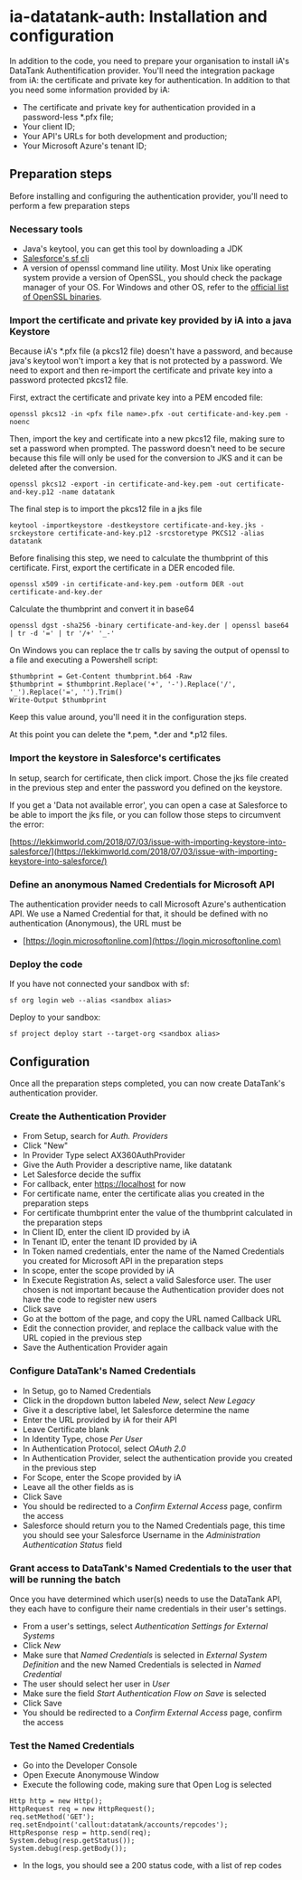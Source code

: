 # ia-datatank-auth: Installation and configuration

In addition to the code, you need to prepare your organisation to install iA's DataTank Authentification provider.
You'll need the integration package from iA: the certificate and private key for authentication. In addition to that
you need some information provided by iA:
 * The certificate and private key for authentication provided in a password-less *.pfx file;
 * Your client ID;
 * Your API's URLs for both development and production;
 * Your Microsoft Azure's tenant ID;

## Preparation steps

Before installing and configuring the authentication provider, you'll need to perform a few preparation steps

### Necessary tools
 * Java's keytool, you can get this tool by downloading a JDK
 * [Salesforce's sf cli](https://developer.salesforce.com/docs/atlas.en-us.sfdx_setup.meta/sfdx_setup/sfdx_setup_install_cli.htm)
 * A version of openssl command line utility. Most Unix like operating system provide a version of OpenSSL, you should
check the package manager of your OS. For Windows and other OS, refer to the
[official list of OpenSSL binaries](https://github.com/openssl/openssl/wiki/Binaries).


### Import the certificate and private key provided by iA into a java Keystore

Because iA's *.pfx file (a pkcs12 file) doesn't have a password, and because java's keytool won't import a key that is
not protected by a password. We need to export and then re-import the certificate and private key into a password
protected pkcs12 file.

First, extract the certificate and private key into a PEM encoded file:

`openssl pkcs12 -in <pfx file name>.pfx -out certificate-and-key.pem -noenc`

Then, import the key and certificate into a new pkcs12 file, making sure to set a password when prompted. The password
doesn't need to be secure because this file will only be used for the conversion to JKS and it can be deleted after
the conversion.

`openssl pkcs12 -export -in certificate-and-key.pem -out certificate-and-key.p12 -name datatank`

The final step is to import the pkcs12 file in a jks file

`keytool -importkeystore -destkeystore certificate-and-key.jks -srckeystore certificate-and-key.p12 -srcstoretype PKCS12 -alias datatank`

Before finalising this step, we need to calculate the thumbprint of this certificate. First, export the certificate in
a DER encoded file.

`openssl x509 -in certificate-and-key.pem -outform DER -out certificate-and-key.der`

Calculate the thumbprint and convert it in base64

`openssl dgst -sha256 -binary certificate-and-key.der | openssl base64 | tr -d '=' | tr '/+' '_-'`

On Windows you can replace the tr calls by saving the output of openssl to a file and executing a Powershell script:

```
$thumbprint = Get-Content thumbprint.b64 -Raw
$thumbprint = $thumbprint.Replace('+', '-').Replace('/', '_').Replace('=', '').Trim()
Write-Output $thumbprint
```

Keep this value around, you'll need it in the configuration steps.

At this point you can delete the *.pem, *.der and *.p12 files.

### Import the keystore in Salesforce's certificates

In setup, search for certificate, then click import. Chose the jks file created in the previous step and enter the password
you defined on the keystore.

If you get a 'Data not available error', you can open a case at Salesforce to be able to import the jks file, or you can
follow those steps to circumvent the error:

[https://lekkimworld.com/2018/07/03/issue-with-importing-keystore-into-salesforce/](https://lekkimworld.com/2018/07/03/issue-with-importing-keystore-into-salesforce/)

### Define an anonymous Named Credentials for Microsoft API

The authentication provider needs to call Microsoft Azure's authentication API. We use a Named Credential for that, it should
be defined with no authentication (Anonymous), the URL must be

 * [https://login.microsoftonline.com](https://login.microsoftonline.com)

### Deploy the code

If you have not connected your sandbox with sf:

`sf org login web --alias <sandbox alias>`

Deploy to your sandbox:

`sf project deploy start --target-org <sandbox alias>`

## Configuration

Once all the preparation steps completed, you can now create DataTank's authentication provider.

### Create the Authentication Provider

 * From Setup, search for _Auth. Providers_
 * Click "New"
 * In Provider Type select AX360AuthProvider
 * Give the Auth Provider a descriptive name, like datatank
 * Let Salesforce decide the suffix
 * For callback, enter [https://localhost](https://localhost) for now
 * For certificate name, enter the certificate alias you created in the preparation steps
 * For certificate thumbprint enter the value of the thumbprint calculated in the preparation steps
 * In Client ID, enter the client ID provided by iA
 * In Tenant ID, enter the tenant ID provided by iA
 * In Token named credentials, enter the name of the Named Credentials you created for Microsoft API in the preparation steps
 * In scope, enter the scope provided by iA
 * In Execute Registration As, select a valid Salesforce user. The user chosen is not important because the Authentication
provider does not have the code to register new users
 * Click save
 * Go at the bottom of the page, and copy the URL named Callback URL
 * Edit the connection provider, and replace the callback value with the URL copied in the previous step
 * Save the Authentication Provider again

### Configure DataTank's Named Credentials

 * In Setup, go to Named Credentials
 * Click in the dropdown button labeled _New_, select _New Legacy_
 * Give it a descriptive label, let Salesforce determine the name
 * Enter the URL provided by iA for their API
 * Leave Certificate blank
 * In Identity Type, chose _Per User_
 * In Authentication Protocol, select _OAuth 2.0_
 * In Authentication Provider, select the authentication provide you created in the previous step
 * For Scope, enter the Scope provided by iA
 * Leave all the other fields as is
 * Click Save
 * You should be redirected to a _Confirm External Access_ page, confirm the access
 * Salesforce should return you to the Named Credentials page, this time you should see your Salesforce Username in the
_Administration Authentication Status_ field

### Grant access to DataTank's Named Credentials to the user that will be running the batch

Once you have determined which user(s) needs to use the DataTank API, they each have to configure their name credentials
in their user's settings.

 * From a user's settings, select _Authentication Settings for External Systems_
 * Click _New_
 * Make sure that _Named Credentials_ is selected in _External System Definition_ and the new Named Credentials is
selected in _Named Credential_
 * The user should select her user in _User_
 * Make sure the field _Start Authentication Flow on Save_ is selected
 * Click Save
 * You should be redirected to a _Confirm External Access_ page, confirm the access

### Test the Named Credentials

 * Go into the Developer Console
 * Open Execute Anonymouse Window
 * Execute the following code, making sure that Open Log is selected
```
Http http = new Http();
HttpRequest req = new HttpRequest();
req.setMethod('GET');
req.setEndpoint('callout:datatank/accounts/repcodes');
HttpResponse resp = http.send(req);
System.debug(resp.getStatus());
System.debug(resp.getBody());
```
 * In the logs, you should see a 200 status code, with a list of rep codes
